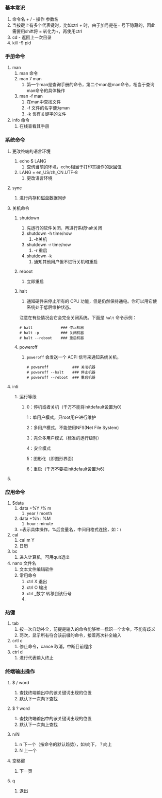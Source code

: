 ### 基本常识

1. 命令名  + / - 操作 参数名  
2. 当按键上有多个代表键时，比如ctrl + 时，由于加号是在= 号下隐藏的，因此需要用shift将 = 转化为+，再使用ctrl
3. cd - 返回上一次目录
4. kill  -9 pid



### 手册命令

1. man
   1. man 命令
   2. man 7 man
      1. 第一个man是查询手册的命令，第二个man是man命令，相当于查询man命令的具体操作
   3. man -f man
      1. 在man中查找文件
      2. -f  文件的名字便为man
      3. -k 含有关键字的文件
2. info 命令
   1. 在线查看其手册

### 系统命令

1. 更改终端的语言环境

   1. echo $ LANG   	
      1. 查询当前的环境，echo相当于打印其操作的返回值
   2. LANG = en_US/zh_CN.UTF-8
      1. 更改语言环境

2. sync

   1. 进行内存和磁盘数据同步

3. 关机命令

   1. shutdown 

      1. 先运行的软件关闭，再进行系统halt关闭
      2. shutdown -h time/now  
         1. -h关机
      3. shutdown -r time/now
         1. -r 重启
      4. shutdown -k
         1. 通知其他用户但不进行关机和重启

   2. reboot

      1. 立即重启

   3. halt

      1.  通知硬件来停止所有的 CPU 功能，但是仍然保持通电。你可以用它使系统处于低层维护状态。

         注意在有些情况会它会完全关闭系统。下面是 `halt` 命令示例：

         ```
         # halt             ### 停止机器
         # halt -p          ### 关闭机器
         # halt --reboot    ### 重启机器
         ```

   4. poweroff

      1. `poweroff` 会发送一个 ACPI 信号来通知系统关机。

         ```
         # poweroff           ### 关闭机器
         # poweroff --halt    ### 停止机器
         # poweroff --reboot  ### 重启机器
         ```

4. inti 

   1. 运行等级

      1. 0：停机或者关机（千万不能将initdefault设置为0）

         1：单用户模式，只root用户进行维护

         2：多用户模式，不能使用NFS(Net File System)

         3：完全多用户模式（标准的运行级别）

         4：安全模式

         5：图形化（即图形界面）

         6：重启（千万不要把initdefault设置为6）

5. 

### 应用命令

1. $data 
   1. data +%Y /% m  
      1. year / month
   2. data +%h : %M
      1. hour : minute
   3. +表示具体操作，%后变量名，中间用格式连接，如：/
2. cal
   1. cal m Y
   2. 日历
3. bc
   1. 进入计算机，可用quit退出
4. nano 文件名
   1. 文本文件编辑软件
   2. 常用命令
      1. ctrl X  退出
      2. ctrl O 输出
      3. ctrl  _数字   转移到该行号
      4. 

### 热键

1. tab
   1. 按一次自动补全，前提是输入的命令能够唯一标识一个命令，不能有歧义
   2. 两次，显示所有符合该前缀的命令，接着再次补全输入
2. crtl c
   1. 停止命令，cance 取消，中断目前程序
3. ctrl d
   1. 进行代表输入终止

### 终端输出操作

1. $ / word

   1. 查找终端输出中的该关键词出现的位置
   2. 默认下一次向下查找

2. $ ? word

   1. 查找终端输出中的该关键词出现的位置
   2. 默认下一次向上查找

3. n/N

   1. n 下一个（按命令的默认趋势），如/向下，？向上
   2. N 上一个

4. 空格键

   1. 下一页

5. q

   1. 退出

   